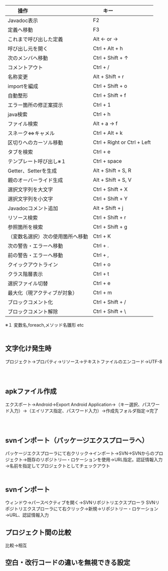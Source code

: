 |　　操作                     |　　キー              |
|:-------------------------|:-----------------------------|
| Javadoc表示               |  F2                          |
| 定義へ移動                 |  F3                          |
| これまで呼び出した定義         |  Alt ← or →                |
| 呼び出し元を開く             |  Ctrl + Alt + h              |
| 次のメンバへ移動             |  Ctrl + Shift + ↑           |
| コメントアウト               |  Ctrl + /                    |
| 名称変更                 |  Alt + Shift + r             |
| importを編成             |  Ctrl + Shift + o            |
| 自動整形                 |  Ctrl + Shift + f            |
| エラー箇所の修正案提示        |  Ctrl + 1                    |
| java検索                 | Ctrl + h                     | 
| ファイル検索                 |  Alt + a -> f                |
| スネーク⇔キャメル             |  Ctrl + Alt + k              |
| 区切りへのカーソル移動         |  Ctrl + Right or Ctrl + Left |
| タブを検索                  |  Ctrl + e                    |
| テンプレート呼び出し※１         |  <XXX> Ctrl + space          |
| Getter、Setterを生成       |  Alt + Shift + S, R          |
| 親のオーバーライド生成          |  Alt + Shift + S, V          |
| 選択文字列を大文字          |  Ctrl + Shift + X          |
| 選択文字列を小文字          |  Ctrl + Shift + Y          |
| Javadocコメント追加         |  Alt + Shift + j          | 
| リソース検索                |  Ctrl + Shift + r         |  
| 参照箇所を検索             |  Ctrl + Shift + g         | 
| （変数名選択）次の使用箇所へ移動 |  Ctrl + K                 |  
| 次の警告・エラーへ移動         |  Ctrl + .                 | 
| 前の警告・エラーへ移動         |  Ctrl + ,                 | 
|  クイックアウトライン            |  Ctrl + o                 |  
| クラス階層表示              |  Ctrl + t                 |  
| 選択ファイル切替             |  Ctrl + e                 |  
| 最大化（現アクティブが対象）      |  Ctrl + m                 |    
| ブロックコメント化              |  Ctrl + Shift + /          | 
| ブロックコメント解除             |  Ctrl + Shift + \        |  

※１ 変数名,foreach,メソッド名雛形 etc
　  
　  
## 文字化け発生時
プロジェクト→プロパティ→リソース→テキストファイルのエンコード→UTF-8
　  
　  
## apkファイル作成
エクスポート→Android→Export Android Application→（キー選択、パスワード入力）→（エイリアス指定、パスワード入力）→作成先フォルダ指定→完了
　  
　  
## svnインポート（パッケージエクスプローラへ）
パッケージエクスプローラにて右クリック→インポート→SVN→SVNからのプロジェクト→既存のリポジトリ―・ロケーションを使用→URL指定。認証情報入力→名前を指定してプロジェクトとしてチェックアウト
　  
　  
## svnインポート
ウィンドウ→パースペクティブを開く→SVNリポジトリエクスプローラ
SVNリポジトリエクスプローラにて右クリック→新規→リポジトリー・ロケーション→URL、認証情報入力


## プロジェクト間の比較
比較→相互

## 空白・改行コードの違いを無視できる設定


